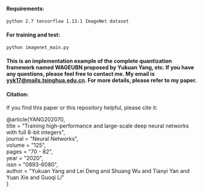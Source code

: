 #### Requirements:

``python 2.7
tensorflow 1.13.1
ImageNet dataset``


#### For training and test:
``python imagenet_main.py``

#### This is an implementation example of the complete quantization framework named WAGEUBN proposed by Yukuan Yang, etc. If you have any questions, please feel free to contact me. My email is yyk17@mails.tsinghua.edu.cn. For more details, please refer to my paper.

#### Citation:
If you find this paper or this repository helpful, please cite it:  

@article{YANG202070,  
title = "Training high-performance and large-scale deep neural networks with full 8-bit integers",  
journal = "Neural Networks",  
volume = "125",  
pages = "70 - 82",  
year = "2020",  
issn = "0893-6080",  
author = "Yukuan Yang and Lei Deng and Shuang Wu and Tianyi Yan and Yuan Xie and Guoqi Li"  
}
